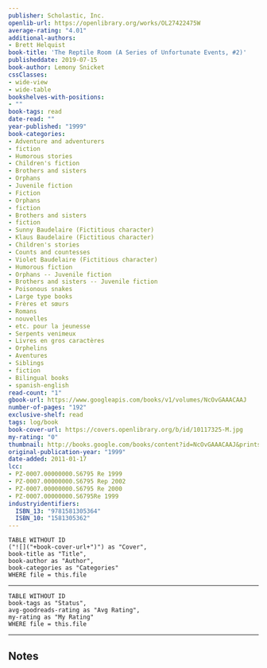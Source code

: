```yaml
---
publisher: Scholastic, Inc.
openlib-url: https://openlibrary.org/works/OL27422475W
average-rating: "4.01"
additional-authors:
- Brett Helquist
book-title: 'The Reptile Room (A Series of Unfortunate Events, #2)'
publisheddate: 2019-07-15
book-author: Lemony Snicket
cssClasses:
- wide-view
- wide-table
bookshelves-with-positions:
- ""
book-tags: read
date-read: ""
year-published: "1999"
book-categories:
- Adventure and adventurers
- fiction
- Humorous stories
- Children's fiction
- Brothers and sisters
- Orphans
- Juvenile fiction
- Fiction
- Orphans
- fiction
- Brothers and sisters
- fiction
- Sunny Baudelaire (Fictitious character)
- Klaus Baudelaire (Fictitious character)
- Children's stories
- Counts and countesses
- Violet Baudelaire (Fictitious character)
- Humorous fiction
- Orphans -- Juvenile fiction
- Brothers and sisters -- Juvenile fiction
- Poisonous snakes
- Large type books
- Frères et sœurs
- Romans
- nouvelles
- etc. pour la jeunesse
- Serpents venimeux
- Livres en gros caractères
- Orphelins
- Aventures
- Siblings
- fiction
- Bilingual books
- spanish-english
read-count: "1"
gbook-url: https://www.googleapis.com/books/v1/volumes/NcOvGAAACAAJ
number-of-pages: "192"
exclusive-shelf: read
tags: log/book
book-cover-url: https://covers.openlibrary.org/b/id/10117325-M.jpg
my-rating: "0"
thumbnail: http://books.google.com/books/content?id=NcOvGAAACAAJ&printsec=frontcover&img=1&zoom=1&source=gbs_api
original-publication-year: "1999"
date-added: 2011-01-17
lcc:
- PZ-0007.00000000.S6795 Re 1999
- PZ-0007.00000000.S6795 Rep 2002
- PZ-0007.00000000.S6795 Re 2000
- PZ-0007.00000000.S6795Re 1999
industryidentifiers:
  ISBN_13: "9781581305364"
  ISBN_10: "1581305362"
---
```


```dataview
TABLE WITHOUT ID
("![]("+book-cover-url+")") as "Cover",
book-title as "Title",
book-author as "Author",
book-categories as "Categories"
WHERE file = this.file
```
---
```dataview
TABLE WITHOUT ID
book-tags as "Status",
avg-goodreads-rating as "Avg Rating",
my-rating as "My Rating"
WHERE file = this.file
```
---
## Notes


